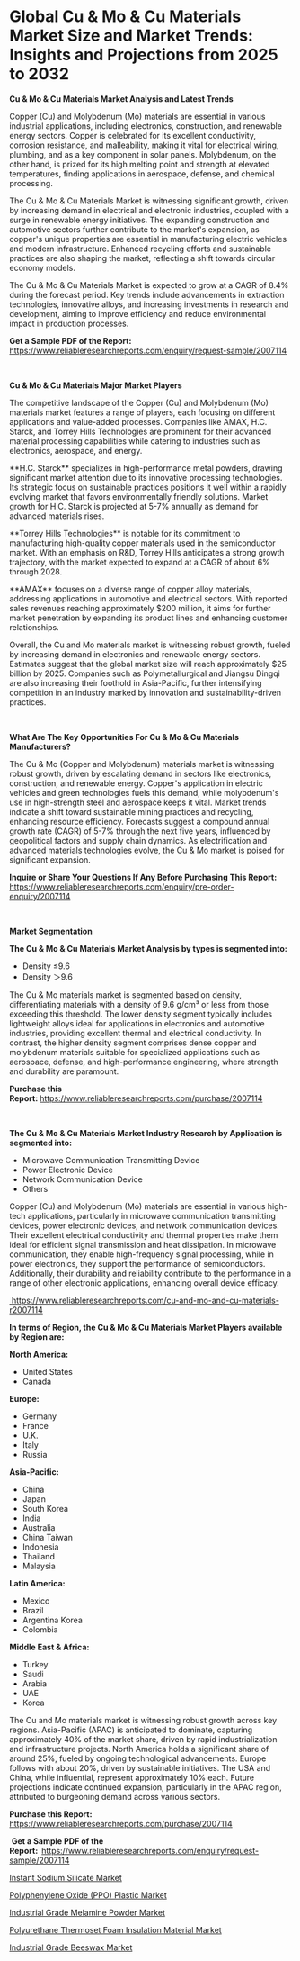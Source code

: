 <p><h1>Global Cu & Mo & Cu Materials Market Size and Market Trends: Insights and Projections from 2025 to 2032</h1></p><p><strong>Cu & Mo & Cu Materials Market Analysis and Latest Trends</strong></p>
<p><p>Copper (Cu) and Molybdenum (Mo) materials are essential in various industrial applications, including electronics, construction, and renewable energy sectors. Copper is celebrated for its excellent conductivity, corrosion resistance, and malleability, making it vital for electrical wiring, plumbing, and as a key component in solar panels. Molybdenum, on the other hand, is prized for its high melting point and strength at elevated temperatures, finding applications in aerospace, defense, and chemical processing.</p><p>The Cu & Mo & Cu Materials Market is witnessing significant growth, driven by increasing demand in electrical and electronic industries, coupled with a surge in renewable energy initiatives. The expanding construction and automotive sectors further contribute to the market's expansion, as copper's unique properties are essential in manufacturing electric vehicles and modern infrastructure. Enhanced recycling efforts and sustainable practices are also shaping the market, reflecting a shift towards circular economy models.</p><p>The Cu & Mo & Cu Materials Market is expected to grow at a CAGR of 8.4% during the forecast period. Key trends include advancements in extraction technologies, innovative alloys, and increasing investments in research and development, aiming to improve efficiency and reduce environmental impact in production processes.</p></p>
<p><strong>Get a Sample PDF of the Report:&nbsp;</strong> <a href="https://www.reliableresearchreports.com/enquiry/request-sample/2007114?utm_campaign=48&utm_medium=2&utm_source=Github&utm_content=ia&utm_term=05022025&utm_id=cu-mo-cu-materials">https://www.reliableresearchreports.com/enquiry/request-sample/2007114</a></p>
<p>&nbsp;</p>
<p><strong>Cu & Mo & Cu Materials Major Market Players</strong></p>
<p><p>The competitive landscape of the Copper (Cu) and Molybdenum (Mo) materials market features a range of players, each focusing on different applications and value-added processes. Companies like AMAX, H.C. Starck, and Torrey Hills Technologies are prominent for their advanced material processing capabilities while catering to industries such as electronics, aerospace, and energy.</p><p>**H.C. Starck** specializes in high-performance metal powders, drawing significant market attention due to its innovative processing technologies. Its strategic focus on sustainable practices positions it well within a rapidly evolving market that favors environmentally friendly solutions. Market growth for H.C. Starck is projected at 5-7% annually as demand for advanced materials rises.</p><p>**Torrey Hills Technologies** is notable for its commitment to manufacturing high-quality copper materials used in the semiconductor market. With an emphasis on R&D, Torrey Hills anticipates a strong growth trajectory, with the market expected to expand at a CAGR of about 6% through 2028.</p><p>**AMAX** focuses on a diverse range of copper alloy materials, addressing applications in automotive and electrical sectors. With reported sales revenues reaching approximately $200 million, it aims for further market penetration by expanding its product lines and enhancing customer relationships.</p><p>Overall, the Cu and Mo materials market is witnessing robust growth, fueled by increasing demand in electronics and renewable energy sectors. Estimates suggest that the global market size will reach approximately $25 billion by 2025. Companies such as Polymetallurgical and Jiangsu Dingqi are also increasing their foothold in Asia-Pacific, further intensifying competition in an industry marked by innovation and sustainability-driven practices.</p></p>
<p>&nbsp;</p>
<p><strong>What Are The Key Opportunities For Cu & Mo & Cu Materials Manufacturers?</strong></p>
<p><p>The Cu & Mo (Copper and Molybdenum) materials market is witnessing robust growth, driven by escalating demand in sectors like electronics, construction, and renewable energy. Copper's application in electric vehicles and green technologies fuels this demand, while molybdenum's use in high-strength steel and aerospace keeps it vital. Market trends indicate a shift toward sustainable mining practices and recycling, enhancing resource efficiency. Forecasts suggest a compound annual growth rate (CAGR) of 5-7% through the next five years, influenced by geopolitical factors and supply chain dynamics. As electrification and advanced materials technologies evolve, the Cu & Mo market is poised for significant expansion.</p></p>
<p><strong>Inquire or Share Your Questions If Any Before Purchasing This Report:</strong> <a href="https://www.reliableresearchreports.com/enquiry/pre-order-enquiry/2007114?utm_campaign=48&utm_medium=2&utm_source=Github&utm_content=ia&utm_term=05022025&utm_id=cu-mo-cu-materials">https://www.reliableresearchreports.com/enquiry/pre-order-enquiry/2007114</a></p>
<p>&nbsp;</p>
<p><strong>Market Segmentation</strong></p>
<p><strong>The Cu & Mo & Cu Materials Market Analysis by types is segmented into:</strong></p>
<p><ul><li>Density ≤9.6</li><li>Density ＞9.6</li></ul></p>
<p><p>The Cu & Mo materials market is segmented based on density, differentiating materials with a density of 9.6 g/cm³ or less from those exceeding this threshold. The lower density segment typically includes lightweight alloys ideal for applications in electronics and automotive industries, providing excellent thermal and electrical conductivity. In contrast, the higher density segment comprises dense copper and molybdenum materials suitable for specialized applications such as aerospace, defense, and high-performance engineering, where strength and durability are paramount.</p></p>
<p><strong>Purchase this Report:&nbsp;</strong><a href="https://www.reliableresearchreports.com/purchase/2007114?utm_campaign=48&utm_medium=2&utm_source=Github&utm_content=ia&utm_term=05022025&utm_id=cu-mo-cu-materials">https://www.reliableresearchreports.com/purchase/2007114</a></p>
<p>&nbsp;</p>
<p><strong>The Cu & Mo & Cu Materials Market Industry Research by Application is segmented into:</strong></p>
<p><ul><li>Microwave Communication Transmitting Device</li><li>Power Electronic Device</li><li>Network Communication Device</li><li>Others</li></ul></p>
<p><p>Copper (Cu) and Molybdenum (Mo) materials are essential in various high-tech applications, particularly in microwave communication transmitting devices, power electronic devices, and network communication devices. Their excellent electrical conductivity and thermal properties make them ideal for efficient signal transmission and heat dissipation. In microwave communication, they enable high-frequency signal processing, while in power electronics, they support the performance of semiconductors. Additionally, their durability and reliability contribute to the performance in a range of other electronic applications, enhancing overall device efficacy.</p></p>
<p><a href="https://www.reliableresearchreports.com/cu-and-mo-and-cu-materials-r2007114?utm_campaign=48&utm_medium=2&utm_source=Github&utm_content=ia&utm_term=05022025&utm_id=cu-mo-cu-materials">&nbsp;https://www.reliableresearchreports.com/cu-and-mo-and-cu-materials-r2007114</a></p>
<p><strong>In terms of Region, the Cu & Mo & Cu Materials Market Players available by Region are:</strong></p>
<p>
    <p> <strong> North America: </strong>
        <ul>
            <li>United States</li>
            <li>Canada</li>
        </ul>
        </p> 
    <p> <strong> Europe: </strong>
        <ul>
            <li>Germany</li>
            <li>France</li>
            <li>U.K.</li>
            <li>Italy</li>
            <li>Russia</li>
        </ul>
        </p> 
    <p> <strong> Asia-Pacific: </strong>
        <ul>
            <li>China</li>
            <li>Japan</li>
            <li>South Korea</li>
            <li>India</li>
            <li>Australia</li>
            <li>China Taiwan</li>
            <li>Indonesia</li>
            <li>Thailand</li>
            <li>Malaysia</li>
        </ul>
        </p> 
    <p> <strong> Latin America: </strong>
        <ul>
            <li>Mexico</li>
            <li>Brazil</li>
            <li>Argentina Korea</li>
            <li>Colombia</li>
        </ul>
        </p> 
    <p> <strong> Middle East & Africa: </strong>
        <ul>
            <li>Turkey</li>
            <li>Saudi</li>
            <li>Arabia</li>
            <li>UAE</li>
            <li>Korea</li>
        </ul>
    </p>
    </p>
<p><p>The Cu and Mo materials market is witnessing robust growth across key regions. Asia-Pacific (APAC) is anticipated to dominate, capturing approximately 40% of the market share, driven by rapid industrialization and infrastructure projects. North America holds a significant share of around 25%, fueled by ongoing technological advancements. Europe follows with about 20%, driven by sustainable initiatives. The USA and China, while influential, represent approximately 10% each. Future projections indicate continued expansion, particularly in the APAC region, attributed to burgeoning demand across various sectors.</p></p>
<p><strong>Purchase this Report: </strong><a href="https://www.reliableresearchreports.com/purchase/2007114?utm_campaign=48&utm_medium=2&utm_source=Github&utm_content=ia&utm_term=05022025&utm_id=cu-mo-cu-materials">https://www.reliableresearchreports.com/purchase/2007114</a></p>
<p>&nbsp;<strong>Get a Sample PDF of the Report:&nbsp;&nbsp;</strong><a href="https://www.reliableresearchreports.com/enquiry/request-sample/2007114?utm_campaign=48&utm_medium=2&utm_source=Github&utm_content=ia&utm_term=05022025&utm_id=cu-mo-cu-materials">https://www.reliableresearchreports.com/enquiry/request-sample/2007114</a></p>
<p><strong></strong></p>
<p><p><a href="https://github.com/aistraasinyo/Market-Research-Report-List-1/blob/main/instant-sodium-silicate-market.md?utm_campaign=48&utm_medium=2&utm_source=Github&utm_content=ia&utm_term=05022025&utm_id=cu-mo-cu-materials">Instant Sodium Silicate Market</a></p><p><a href="https://github.com/sadimsamid/Market-Research-Report-List-1/blob/main/polyphenylene-oxide-ppo-plastic-market.md?utm_campaign=48&utm_medium=2&utm_source=Github&utm_content=ia&utm_term=05022025&utm_id=cu-mo-cu-materials">Polyphenylene Oxide (PPO) Plastic Market</a></p><p><a href="https://github.com/boysabotzoc/Market-Research-Report-List-1/blob/main/industrial-grade-melamine-powder-market.md?utm_campaign=48&utm_medium=2&utm_source=Github&utm_content=ia&utm_term=05022025&utm_id=cu-mo-cu-materials">Industrial Grade Melamine Powder Market</a></p><p><a href="https://github.com/penecorodz74/Market-Research-Report-List-1/blob/main/polyurethane-thermoset-foam-insulation-material-market.md?utm_campaign=48&utm_medium=2&utm_source=Github&utm_content=ia&utm_term=05022025&utm_id=cu-mo-cu-materials">Polyurethane Thermoset Foam Insulation Material Market</a></p><p><a href="https://github.com/ivetasyizhi/Market-Research-Report-List-1/blob/main/industrial-grade-beeswax-market.md?utm_campaign=48&utm_medium=2&utm_source=Github&utm_content=ia&utm_term=05022025&utm_id=cu-mo-cu-materials">Industrial Grade Beeswax Market</a></p></p>